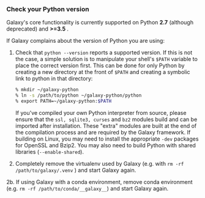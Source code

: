 ### Check your Python version

Galaxy's core functionality is currently supported on Python **2.7** (although deprecated) and **>=3.5** .

If Galaxy complains about the version of Python you are using:

1. Check that `python --version` reports a supported version. If this is not the case, a simple solution is to manipulate your shell's `$PATH` variable to place the correct version first. This can be done for only Python by creating a new directory at the front of `$PATH` and creating a symbolic link to python in that directory:

    ```sh
    % mkdir ~/galaxy-python
    % ln -s /path/to/python ~/galaxy-python/python
    % export PATH=~/galaxy-python:$PATH
    ```

    If you've compiled your own Python interpreter from source, please ensure that the `ssl, sqlite3, curses` and `bz2` modules build and can be imported after installation.  These "extra" modules are built at the end of the compilation process and are required by the Galaxy framework.  If building on Linux, you may need to install the appropriate `-dev` packages for OpenSSL and Bzip2. You may also need to build Python with shared libraries (`--enable-shared`).

2. Completely remove the virtualenv used by Galaxy (e.g. with `rm -rf /path/to/galaxy/.venv` ) and start Galaxy again.

2b. If using Galaxy with a conda environment, remove conda environment (e.g. `rm -rf /path/to/conda/__galaxy__`) and start Galaxy again.

